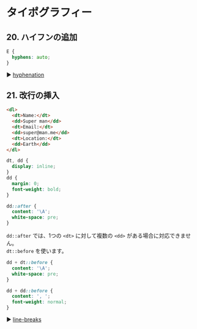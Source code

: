 # タイポグラフィー
## 20. ハイフンの追加

```css
E {
  hyphens: auto;
}
```
:arrow_forward: [hyphenation](http://dabblet.com/gist/e370ba333ae95116e212)

## 21. 改行の挿入
```html
<dl>
  <dt>Name:</dt>
  <dd>Super man</dd>
  <dt>Email:</dt>
  <dd>super@man.me</dd>
  <dt>Location:</dt>
  <dd>Earth</dd>
</dl>
```

```css
dt, dd {
  display: inline;
}
dd {
  margin: 0;
  font-weight: bold;
}
```

```css
dd::after {
  content: '\A';
  white-space: pre;
}
```

`dd::after` では、1つの `<dt>` に対して複数の `<dd>` がある場合に対応できません。  
`dt::before` を使います。

```css
dd + dt::before {
  content: '\A';
  white-space: pre;
}

dd + dd::before {
  content: ', ';
  font-weight: normal;
}
```

:arrow_forward: [line-breaks](http://dabblet.com/gist/7eb242f4e8f078cadbca)
